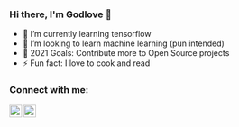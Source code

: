 ### Hi there, I'm Godlove 👋

- 🌱 I’m currently learning tensorflow
- 👯 I’m looking to learn machine learning (pun intended)
- 🥅 2021 Goals: Contribute more to Open Source projects
- ⚡ Fun fact: I love to cook and read



### Connect with me:

[<img align="left" alt="Godlove | Twitter" width="22px" src="https://cdn.jsdelivr.net/npm/simple-icons@v3/icons/twitter.svg" />][twitter]
[<img align="left" alt="Godlove | LinkedIn" width="22px" src="https://cdn.jsdelivr.net/npm/simple-icons@v3/icons/linkedin.svg" />][linkedin]

<br />



[twitter]: https://twitter.com/notgodlove
[linkedin]: https://www.linkedin.com/in/godlove-damian-65460a156/
